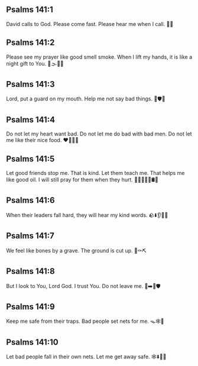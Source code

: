 ## Psalms 141:1
David calls to God. Please come fast. Please hear me when I call. 📣🙏
## Psalms 141:2
Please see my prayer like good smell smoke. When I lift my hands, it is like a night gift to You. 🙏🌫️🌙🎁
## Psalms 141:3
Lord, put a guard on my mouth. Help me not say bad things. 👄🛡️🚫
## Psalms 141:4
Do not let my heart want bad. Do not let me do bad with bad men. Do not let me like their nice food. ❤️🚫😈🍰
## Psalms 141:5
Let good friends stop me. That is kind. Let them teach me. That helps me like good oil. I will still pray for them when they hurt. 🧑‍🤝‍🧑🛑💗🛢️🙏
## Psalms 141:6
When their leaders fall hard, they will hear my kind words. 🪨⬇️👂💬🍯
## Psalms 141:7
We feel like bones by a grave. The ground is cut up. 🦴⚰️⛏️
## Psalms 141:8
But I look to You, Lord God. I trust You. Do not leave me. 👀➡️🙌🛡️
## Psalms 141:9
Keep me safe from their traps. Bad people set nets for me. 🪤🕸️🚫
## Psalms 141:10
Let bad people fall in their own nets. Let me get away safe. 🕸️⬇️🙂🏃
